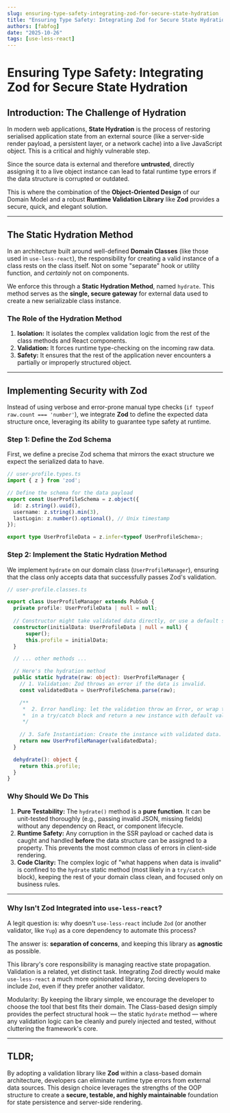 ```yaml
---
slug: ensuring-type-safety-integrating-zod-for-secure-state-hydration
title: "Ensuring Type Safety: Integrating Zod for Secure State Hydration"
authors: [fabfog]
date: "2025-10-26"
tags: [use-less-react]
---
```

# Ensuring Type Safety: Integrating Zod for Secure State Hydration

## Introduction: The Challenge of Hydration

In modern web applications, **State Hydration** is the process of restoring serialised application state from an external source (like a server-side render payload, a persistent layer, or a network cache) into a live JavaScript object. This is a critical and highly vulnerable step.

Since the source data is external and therefore **untrusted**, directly assigning it to a live object instance can lead to fatal runtime type errors if the data structure is corrupted or outdated.

This is where the combination of the **Object-Oriented Design** of our Domain Model and a robust **Runtime Validation Library** like **Zod** provides a secure, quick, and elegant solution.

<!-- truncate -->

---

## The Static Hydration Method

In an architecture built around well-defined **Domain Classes** (like those used in `use-less-react`), the responsibility for creating a valid instance of a class rests on the class itself. Not on some "separate" hook or utility function, and *certainly* not on components.

We enforce this through a **Static Hydration Method**, named `hydrate`. This method serves as the **single, secure gateway** for external data used to create a new serializable class instance.

### The Role of the Hydration Method

1.  **Isolation:** It isolates the complex validation logic from the rest of the class methods and React components.
2.  **Validation:** It forces runtime type-checking on the incoming raw data.
3.  **Safety:** It ensures that the rest of the application never encounters a partially or improperly structured object.

---

## Implementing Security with Zod

Instead of using verbose and error-prone manual type checks (`if typeof raw.count === 'number'`), we integrate **Zod** to define the expected data structure once, leveraging its ability to guarantee type safety at runtime.

### Step 1: Define the Zod Schema

First, we define a precise Zod schema that mirrors the exact structure we expect the serialized data to have.

```typescript
// user-profile.types.ts
import { z } from 'zod';

// Define the schema for the data payload
export const UserProfileSchema = z.object({
  id: z.string().uuid(),
  username: z.string().min(3),
  lastLogin: z.number().optional(), // Unix timestamp
});

export type UserProfileData = z.infer<typeof UserProfileSchema>;
```

### Step 2: Implement the Static Hydration Method

We implement `hydrate` on our domain class (`UserProfileManager`), ensuring that the class only accepts data that successfully passes Zod's validation.

```typescript
// user-profile.classes.ts

export class UserProfileManager extends PubSub {
  private profile: UserProfileData | null = null;
  
  // Constructor might take validated data directly, or use a default state
  constructor(initialData: UserProfileData | null = null) {
      super();
      this.profile = initialData;
  }

  // ... other methods ...

  // Here's the hydration method
  public static hydrate(raw: object): UserProfileManager {
    // 1. Validation: Zod throws an error if the data is invalid.
    const validatedData = UserProfileSchema.parse(raw); 

    /**
     *  2. Error handling: let the validation throw an Error, or wrap the previous line
     *  in a try/catch block and return a new instance with default values if validation fails
     */
    
    // 3. Safe Instantiation: Create the instance with validated data.
    return new UserProfileManager(validatedData);
  }

  dehydrate(): object {
    return this.profile;
  }
}
```

### Why Should We Do This

1.  **Pure Testability:** The `hydrate()` method is a **pure function**. It can be unit-tested thoroughly (e.g., passing invalid JSON, missing fields) without any dependency on React, or component lifecycle.
2.  **Runtime Safety:** Any corruption in the SSR payload or cached data is caught and handled **before** the data structure can be assigned to a property. This prevents the most common class of errors in client-side rendering.
3.  **Code Clarity:** The complex logic of "what happens when data is invalid" is confined to the `hydrate` static method (most likely in a `try/catch` block), keeping the rest of your domain class clean, and focused only on business rules.

---

### Why Isn't Zod Integrated into `use-less-react`?

A legit question is: why doesn't `use-less-react` include `Zod` (or another validator, like `Yup`) as a core dependency to automate this process? 

The answer is: **separation of concerns**, and keeping this library as **agnostic** as possible.

This library's core responsibility is managing reactive state propagation. Validation is a related, yet distinct task. Integrating Zod directly would make `use-less-react` a much more opinionated library, forcing developers to include `Zod`, even if they prefer another validator.

Modularity: By keeping the library simple, we encourage the developer to choose the tool that best fits their domain. The Class-based design simply provides the perfect structural hook — the static `hydrate` method — where any validation logic can be cleanly and purely injected and tested, without cluttering the framework's core.

---

## TLDR;

By adopting a validation library like **Zod** within a class-based domain architecture, developers can eliminate runtime type errors from external data sources. This design choice leverages the strengths of the OOP structure to create a **secure, testable, and highly maintainable** foundation for state persistence and server-side rendering.
